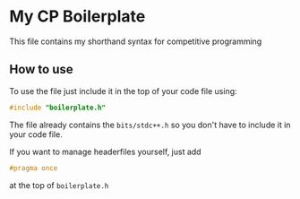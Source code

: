 # My CP Boilerplate
This file contains my shorthand syntax for competitive programming

## How to use
To use the file just include it in the top of your code file using:
```cpp
#include "boilerplate.h"
```
The file already contains the `bits/stdc++.h` so you don't have to include it in your code file.

If you want to manage headerfiles yourself, just add 
```cpp
#pragma once
```
at the top of `boilerplate.h`
